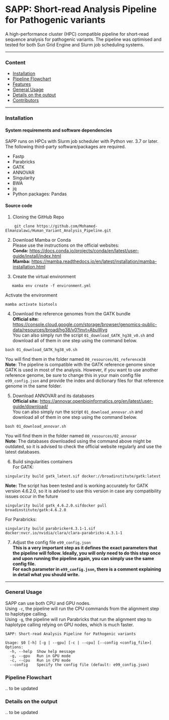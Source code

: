 # SAPP: Short-read Analysis Pipeline for Pathogenic variants 

A high-performance cluster (HPC) compatible pipeline for short-read sequence analysis for pathogenic variants.
The pipeline was optimised and tested for both Sun Grid Engine and Slurm job scheduling systems.

---

### Content

  - [Installation](#installation)
  - [Pipeline Flowchart](#pipeline-flowchart)
  - [Features](#features)
  - [General Usage](#general-usage)
  - [Details on the output](#details-on-the-output)
  - [Contributors](#contributors)

---

### Installation

#### System requirements and software dependencies
SAPP runs on HPCs with Slurm job scheduler with Python ver. 3.7 or later. 
The following third-party software/packages are required.  
- Fastp
- Parabricks  
- GATK 
- ANNOVAR
- Singularity
- BWA
- jq 
- Python packages: Pandas
  
#### Source code

1. Cloning the GitHub Repo
```
    git clone https://github.com/Mohamed-Elmanzalawi/Human_Variant_Analysis_Pipeline.git
```
  
2. Download Mamba or Conda  
   Please use the instructions on the official websites:  
   **Conda:** https://docs.conda.io/projects/conda/en/latest/user-guide/install/index.html  
   **Mamba:** https://mamba.readthedocs.io/en/latest/installation/mamba-installation.html  
   
4. Create the virtual environment
```
   mamba env create -f environment.yml
```
Activate the environment
```
mamba activate biotools 
```

4. Download the reference genomes from the GATK bundle  
   **Official site:** https://console.cloud.google.com/storage/browser/genomics-public-data/resources/broad/hg38/v0?invt=AbuWvg  
   You can also simply run the script ```01_download_GATK_hg38_v0.sh``` and download all of them in one step using the command below.
```
bash 01_download_GATK_hg38_v0.sh
```
You will find them in the folder named ```00_resources/01_reference38```  
**Note**: The pipeline is compatible with the GATK reference genome since GATK is used in most of the analysis. However, if you want to use another reference genome, be sure to change this in your main config file ```e99_config.json``` and provide the index and dictionary files for that reference genome in the same folder.
  
5. Download ANNOVAR and its databases  
   **Official site:** https://annovar.openbioinformatics.org/en/latest/user-guide/download/  
   You can also simply run the script ```01_download_annovar.sh``` and download all of them in one step using the command below.   
```
bash 01_download_annovar.sh
```
You will find them in the folder named ```00_resources/02_annovar```  
**Note**: The databases downloaded using the command above might be outdated, so it is advised to check the official website regularly and use the latest databases.

6. Build singularities containers  
For GATK:
```
singularity build gatk_latest.sif docker://broadinstitute/gatk:latest
```
**Note:** The script has been tested and is working accurately for GATK version 4.6.2.0, so it is advised to use this version in case any compatibility issues occur in the future
```
singularity build gatk_4.6.2.0.sifdocker pull broadinstitute/gatk:4.6.2.0
```

For Parabricks:
```
singularity build parabricker4.3.1-1.sif docker:nvcr.io/nvidia/clara/clara-parabricks:4.3.1-1
```

7. Adjust the config file `e99_config.json`  
   **This is a very important step as it defines the exact parameters that the pipeline will follow. Ideally, you will only need to do this step once and upon running the pipeline again, you can simply use the same config file.  
   For each parameter in `e99_config.json`, there is a comment explaining in detail what you should write.**

---

### General Usage  
SAPP can use both CPU and GPU nodes.  
Using `-c`, the pipeline will run the CPU commands from the alignment step to haplotype calling.  
Using `-g`, the pipeline will run Parabricks that run the alignment step to haplotype calling relying on GPU nodes, which is much faster.  
```
SAPP: Short-read Analysis Pipeline for Pathogenic variants 

Usage: $0 [-h] [-g | --gpu] [-c | --cpu] [--config <config_file>]
Options:
  -h, --help  Show help message
  -g, --gpu   Run in GPU mode 
  -c, --cpu   Run in CPU mode 
  --config    Specify the config file (default: e99_config.json)
```

### Pipeline Flowchart 

.. to be updated

### Details on the output

.. to be updated



